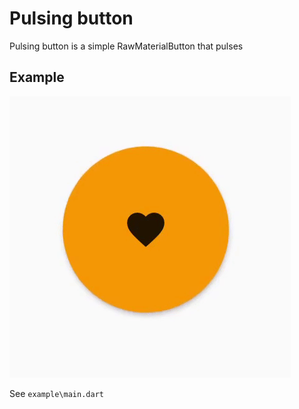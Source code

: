 # Pulsing button

Pulsing button is a simple RawMaterialButton that pulses

## Example

![pulsing_button](https://raw.githubusercontent.com/nubcake94/pulsing_button/main/example/example_button.gif)

See `example\main.dart`
